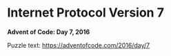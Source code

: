 # Internet Protocol Version 7

**Advent of Code: Day 7, 2016**

Puzzle text: <https://adventofcode.com/2016/day/7>
